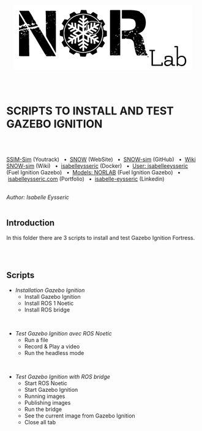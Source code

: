 <p align="center">
  <img src="https://github.com/isabelleysseric/Reinforcement-Learning-Research-Project/blob/master/norlab_logo_noir.PNG?raw=true" />
</p>

<br/>
<br/>

# SCRIPTS TO INSTALL AND TEST GAZEBO IGNITION
<br/>
<br/>

[SSIM-Sim](https://norlab.youtrack.cloud/issues?q=project:%20%7B%F0%9D%94%96%20SNOW-sim%7D) (Youtrack)
&nbsp; • &nbsp;[SNOW](https://norlab.ulaval.ca/research/snow/) (WebSite)
&nbsp; • &nbsp;[SNOW-sim](https://github.com/isabelleysseric/Reinforcement-Learning-Research-Project) (GitHub)
&nbsp; • &nbsp;[Wiki SNOW-sim](https://github.com/isabelleysseric/Reinforcement-Learning-Research-Project/wiki) (Wiki)
&nbsp; • &nbsp;[isabelleysseric](https://hub.docker.com/u/isabelleysseric) (Docker)
&nbsp; • &nbsp;[User: isabelleeysseric](https://app.gazebosim.org/isabelleeysseric) (Fuel Ignition Gazebo)
&nbsp; • &nbsp;[Models: NORLAB](https://app.gazebosim.org/search;q=NORLAB) (Fuel Ignition Gazebo)
&nbsp; • &nbsp;[isabelleysseric.com](https://isabelleysseric.com) (Portfolio)
&nbsp; • &nbsp;[isabelle-eysseric](https://www.linkedin.com/in/isabelle-eysseric/) (Linkedin)
<br/>
<br/>


*Author: Isabelle Eysseric*
<br/>
<br/>


## Introduction

In this folder there are 3 scripts to install and test Gazebo Ignition Fortress.  

<br/>
<br/>

## Scripts

* *Installation Gazebo Ignition*
    * Install Gazebo Ignition
    * Install ROS 1 Noetic
    * Install ROS bridge

<br/>

* *Test Gazebo Ignition avec ROS Noetic*
    * Run a file
    * Record & Play a video
    * Run the headless mode

<br/>

* *Test Gazebo Ignition with ROS bridge*
    * Start ROS Noetic
    * Start Gazebo Ignition
    * Running images
    * Publishing images
    * Run the bridge
    * See the current image from Gazebo Ignition
    * Close all tab

<br/>
